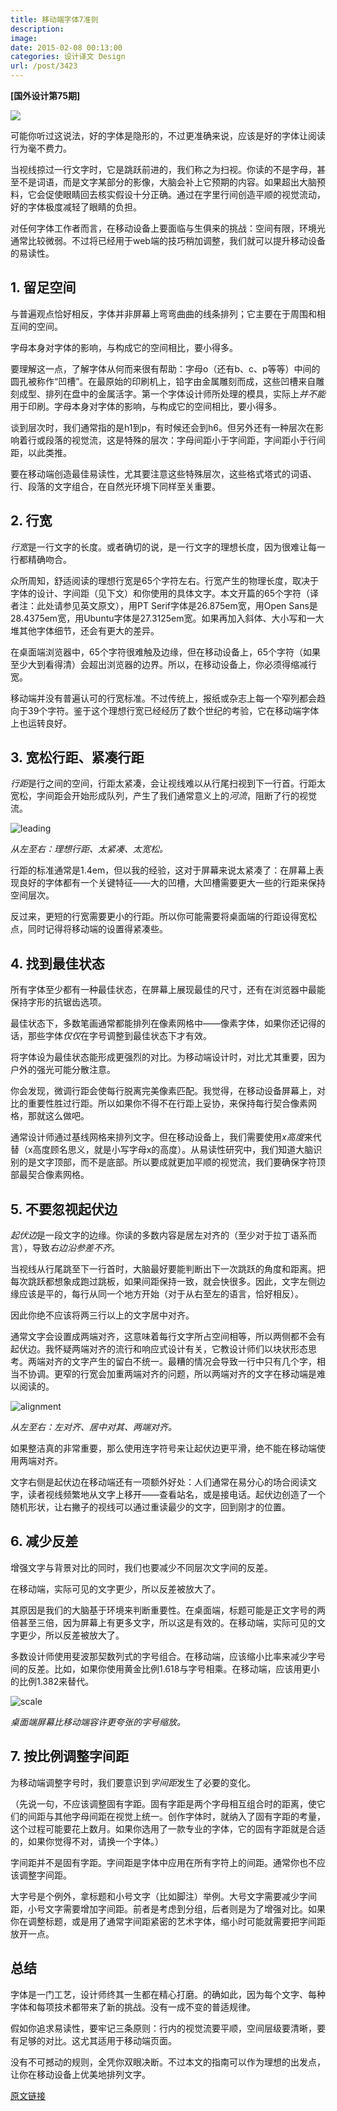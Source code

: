 ```yaml
---
title: 移动端字体7准则
description: 
image: 
date: 2015-02-08 00:13:00
categories: 设计译文 Design
url: /post/3423
---
```


**[国外设计第75期]**

![](http://netdna.webdesignerdepot.com/uploads/2015/02/featured1.jpg)

可能你听过这说法，好的字体是隐形的，不过更准确来说，应该是好的字体让阅读行为毫不费力。

当视线掠过一行文字时，它是跳跃前进的，我们称之为扫视。你读的不是字母，甚至不是词语，而是文字某部分的影像，大脑会补上它预期的内容。如果超出大脑预料，它会促使眼睛回去核实假设十分正确。通过在字里行间创造平顺的视觉流动，好的字体极度减轻了眼睛的负担。

对任何字体工作者而言，在移动设备上要面临与生俱来的挑战：空间有限，环境光通常比较微弱。不过将已经用于web端的技巧稍加调整，我们就可以提升移动设备的易读性。

## 1. 留足空间

与普遍观点恰好相反，字体并非屏幕上弯弯曲曲的线条排列；它主要在于周围和相互间的空间。

字母本身对字体的影响，与构成它的空间相比，要小得多。

要理解这一点，了解字体从何而来很有帮助：字母o（还有b、c、p等等）中间的圆孔被称作“凹槽”。在最原始的印刷机上，铅字由金属雕刻而成，这些凹槽来自雕刻成型、排列在盘中的金属活字。第一个字体设计师所处理的模具，实际上*并不能*用于印刷。字母本身对字体的影响，与构成它的空间相比，要小得多。

谈到层次时，我们通常指的是h1到p，有时候还会到h6。但另外还有一种层次在影响着行或段落的视觉流，这是特殊的层次：字母间距小于字间距，字间距小于行间距，以此类推。

要在移动端创造最佳易读性，尤其要注意这些特殊层次，这些格式塔式的词语、行、段落的文字组合，在自然光环境下同样至关重要。

## 2. 行宽

*行宽*是一行文字的长度。或者确切的说，是一行文字的理想长度，因为很难让每一行都精确吻合。

众所周知，舒适阅读的理想行宽是65个字符左右。行宽产生的物理长度，取决于字体的设计、字间距（见下文）和你使用的具体文字。本文开篇的65个字符（译者注：此处请参见英文原文），用PT Serif字体是26.875em宽，用Open Sans是28.4375em宽，用Ubuntu字体是27.3125em宽。如果再加入斜体、大小写和一大堆其他字体细节，还会有更大的差异。

在桌面端浏览器中，65个字符很难触及边缘，但在移动设备上，65个字符（如果至少大到看得清）会超出浏览器的边界。所以，在移动设备上，你必须得缩减行宽。

移动端并没有普遍认可的行宽标准。不过传统上，报纸或杂志上每一个窄列都会趋向于39个字符。鉴于这个理想行宽已经经历了数个世纪的考验，它在移动端字体上也运转良好。

## 3. 宽松行距、紧凑行距

*行距*是行之间的空间，行距太紧凑，会让视线难以从行尾扫视到下一行首。行距太宽松，字间距会开始形成队列，产生了我们通常意义上的*河流*，阻断了行的视觉流。

![leading](http://netdna.webdesignerdepot.com/uploads/2015/02/leading.jpg "7 simple rules for mobile typography photo")

*从左至右：理想行距、太紧凑、太宽松。*

行距的标准通常是1.4em，但以我的经验，这对于屏幕来说太紧凑了：在屏幕上表现良好的字体都有一个关键特征——大的凹槽，大凹槽需要更大一些的行距来保持空间层次。

反过来，更短的行宽需要更小的行距。所以你可能需要将桌面端的行距设得宽松点，同时记得将移动端的设置得紧凑些。

## 4. 找到最佳状态

所有字体至少都有一种最佳状态，在屏幕上展现最佳的尺寸，还有在浏览器中最能保持字形的抗锯齿选项。

最佳状态下，多数笔画通常都能排列在像素网格中——像素字体，如果你还记得的话，那些字体*仅仅*在字号调整到最佳状态下才有效。

将字体设为最佳状态能形成更强烈的对比。为移动端设计时，对比尤其重要，因为户外的强光可能分散注意。

你会发现，微调行距会使每行脱离完美像素匹配。我觉得，在移动设备屏幕上，对比的重要性胜过行距。所以如果你不得不在行距上妥协，来保持每行契合像素网格，那就这么做吧。

通常设计师通过基线网格来排列文字。但在移动设备上，我们需要使用*x高度*来代替（x高度顾名思义，就是小写字母x的高度）。从易读性研究中，我们知道大脑识别的是文字顶部，而不是底部。所以要成就更加平顺的视觉流，我们要确保字符顶部最契合像素网格。

## 5. 不要忽视起伏边

*起伏边*是一段文字的边缘。你读的多数内容是居左对齐的（至少对于拉丁语系而言），导致*右边沿参差不齐*。

当视线从行尾跳至下一行首时，大脑最好要能判断出下一次跳跃的角度和距离。把每次跳跃都想象成跑过跳板，如果间距保持一致，就会快很多。因此，文字左侧边缘应该是平的，每行从同一个地方开始（对于从右至左的语言，恰好相反）。

因此你绝不应该将两三行以上的文字居中对齐。

通常文字会设置成两端对齐，这意味着每行文字所占空间相等，所以两侧都不会有起伏边。我怀疑两端对齐的流行和响应式设计有关，它教设计师们以块状形态思考。两端对齐的文字产生的留白不统一。最糟的情况会导致一行中只有几个字，相当不协调。更窄的行宽会加重两端对齐的问题，所以两端对齐的文字在移动端是难以阅读的。

![alignment](http://netdna.webdesignerdepot.com/uploads/2015/02/alignment.jpg "7 simple rules for mobile typography photo")

*从左至右：左对齐、居中对其、两端对齐。*

如果整洁真的非常重要，那么使用连字符号来让起伏边更平滑，绝不能在移动端使用两端对齐。

文字右侧是起伏边在移动端还有一项额外好处：人们通常在易分心的场合阅读文字，读者视线频繁地从文字上移开——查看站名，或是接电话。起伏边创造了一个随机形状，让右撇子的视线可以通过重读最少的文字，回到刚才的位置。

## 6. 减少反差

增强文字与背景对比的同时，我们也要减少不同层次文字间的反差。

在移动端，实际可见的文字更少，所以反差被放大了。

其原因是我们的大脑基于环境来判断重要性。在桌面端，标题可能是正文字号的两倍甚至三倍，因为屏幕上有更多文字，所以这是有效的。在移动端，实际可见的文字更少，所以反差被放大了。

多数设计师使用斐波那契数列式的字号组合。在移动端，应该缩小比率来减少字号间的反差。比如，如果你使用黄金比例1.618与字号相乘。在移动端，应该用更小的比例1.382来替代。

![scale](http://netdna.webdesignerdepot.com/uploads/2015/02/scale.jpg "7 simple rules for mobile typography photo")

*桌面端屏幕比移动端容许更夸张的字号缩放。*

## 7. 按比例调整字间距

为移动端调整字号时，我们要意识到*字间距*发生了必要的变化。

（先说一句，不应该调整固有字距。固有字距是两个字母相互组合时的距离，使它们的间距与其他字母间距在视觉上统一。创作字体时，就纳入了固有字距的考量，这个过程可能要花上数月。如果你选用了一款专业的字体，它的固有字距就是合适的，如果你觉得不对，请换一个字体。）

字间距并不是固有字距。字间距是字体中应用在所有字符上的间距。通常你也不应该调整字间距。

大字号是个例外，拿标题和小号文字（比如脚注）举例。大号文字需要减少字间距，小号文字需要增加字间距。前者是考虑到分组，后者则是为了增强对比。如果你在调整标题，或是用了通常字间距紧密的艺术字体，缩小时可能就需要把字间距放开一点。

## 总结

字体是一门工艺，设计师终其一生都在精心打磨。的确如此，因为每个文字、每种字体和每项技术都带来了新的挑战。没有一成不变的普适规律。

假如你追求易读性，要牢记三条原则：行内的视觉流要平顺，空间层级要清晰，要有足够的对比。这尤其适用于移动端页面。

没有不可撼动的规则，全凭你双眼决断。不过本文的指南可以作为理想的出发点，让你在移动设备上优美地排列文字。

[原文链接](http://www.webdesignerdepot.com/2015/02/7-simple-rules-for-mobile-typography/)